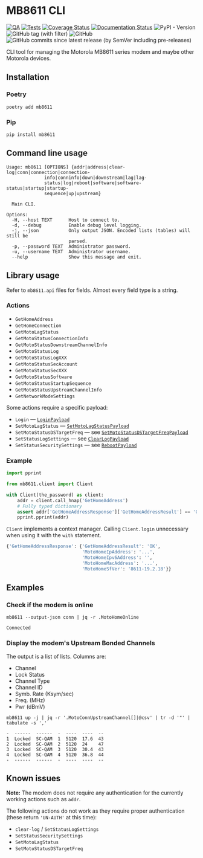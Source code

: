 # MB8611 CLI

[![QA](https://github.com/Tatsh/mb8611/actions/workflows/qa.yml/badge.svg)](https://github.com/Tatsh/mb8611/actions/workflows/qa.yml)
[![Tests](https://github.com/Tatsh/mb8611/actions/workflows/tests.yml/badge.svg)](https://github.com/Tatsh/mb8611/actions/workflows/tests.yml)
[![Coverage Status](https://coveralls.io/repos/github/Tatsh/mb8611/badge.svg?branch=master)](https://coveralls.io/github/Tatsh/mb8611?branch=master)
[![Documentation Status](https://readthedocs.org/projects/mb8611/badge/?version=latest)](https://mb8611.readthedocs.io/en/latest/?badge=latest)
![PyPI - Version](https://img.shields.io/pypi/v/mb8611)
![GitHub tag (with filter)](https://img.shields.io/github/v/tag/Tatsh/mb8611)
![GitHub](https://img.shields.io/github/license/Tatsh/mb8611)
![GitHub commits since latest release (by SemVer including pre-releases)](https://img.shields.io/github/commits-since/Tatsh/mb8611/v0.0.1/master)

CLI tool for managing the Motorola MB8611 series modem and maybe other Motorola devices.

## Installation

### Poetry

```shell
poetry add mb8611
```

### Pip

```shell
pip install mb8611
```

## Command line usage

```plain
Usage: mb8611 [OPTIONS] {addr|address|clear-log|conn|connection|connection-
              info|conninfo|down|downstream|lag|lag-
              status|log|reboot|software|software-status|startup|startup-
              sequence|up|upstream}

  Main CLI.

Options:
  -H, --host TEXT      Host to connect to.
  -d, --debug          Enable debug level logging.
  -j, --json           Only output JSON. Encoded lists (tables) will still be
                       parsed.
  -p, --password TEXT  Administrator password.
  -u, --username TEXT  Administrator username.
  --help               Show this message and exit.
```

## Library usage

Refer to `mb8611.api` files for fields. Almost every field type is a string.

### Actions

- `GetHomeAddress`
- `GetHomeConnection`
- `GetMotoLagStatus`
- `GetMotoStatusConnectionInfo`
- `GetMotoStatusDownstreamChannelInfo`
- `GetMotoStatusLog`
- `GetMotoStatusLogXXX`
- `GetMotoStatusSecAccount`
- `GetMotoStatusSecXXX`
- `GetMotoStatusSoftware`
- `GetMotoStatusStartupSequence`
- `GetMotoStatusUpstreamChannelInfo`
- `GetNetworkModeSettings`

Some actions require a specific payload:

- `Login` — [`LoginPayload`](mb8611/api/login.py)
- `SetMotoLagStatus` — [`SetMotoLagStatusPayload`](mb8611/api/settings.py)
- `SetMotoStatusDSTargetFreq` — see [`SetMotoStatusDSTargetFreqPayload`](mb8611/api/settings.py)
- `SetStatusLogSettings` — see [`ClearLogPayload`](mb8611/api/settings.py)
- `SetStatusSecuritySettings` — see [`RebootPayload`](mb8611/api/settings.py)

### Example

```python
import pprint

from mb8611.client import Client

with Client(the_password) as client:
    addr = client.call_hnap('GetHomeAddress')
    # Fully typed dictionary
    assert addr['GetHomeAddressResponse']['GetHomeAddressResult'] == 'OK'
    pprint.pprint(addr)
```

`Client` implements a context manager. Calling `Client.login` unnecessary when using it with the
`with` statement.

```python
{'GetHomeAddressResponse': {'GetHomeAddressResult': 'OK',
                            'MotoHomeIpAddress': '...',
                            'MotoHomeIpv6Address': '',
                            'MotoHomeMacAddress': '...',
                            'MotoHomeSfVer': '8611-19.2.18'}}
```

## Examples

### Check if the modem is online

```shell
mb8611 --output-json conn | jq -r .MotoHomeOnline
```

```plain
Connected
```

### Display the modem's Upstream Bonded Channels

The output is a list of lists. Columns are:

- Channel
- Lock Status
- Channel Type
- Channel ID
- Symb. Rate (Ksym/sec)
- Freq. (MHz)
- Pwr (dBmV)

```shell
mb8611 up -j | jq -r '.MotoConnUpstreamChannel[]|@csv' | tr -d '"' | tabulate -s ','
```

```plain
-  ------  ------  -  ----  ----  --
1  Locked  SC-QAM  1  5120  17.6  43
2  Locked  SC-QAM  2  5120  24    47
3  Locked  SC-QAM  3  5120  30.4  43
4  Locked  SC-QAM  4  5120  36.8  44
-  ------  ------  -  ----  ----  --
```

## Known issues

**Note:** The modem does not require any authentication for the currently working actions such as
`addr`.

The following actions do not work as they require proper authentication (these return `'UN-AUTH'`
at this time):

- `clear-log` / `SetStatusLogSettings`
- `SetStatusSecuritySettings`
- `SetMotoLagStatus`
- `SetMotoStatusDSTargetFreq`
